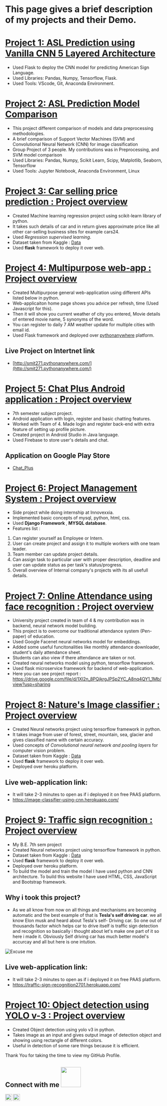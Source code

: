 # This page gives a brief description of my projects and their Demo.

# [Project 1: ASL Prediction using Vanilla CNN 5 Layered Architecture](https://github.com/vimaleshraja/flask_ASL)
- Used Flask to deploy the CNN model for predicting American Sign Language.
- Used Libraries: Pandas, Numpy, Tensorflow, Flask.
- Used Tools: VScode, Git, Anaconda Environment.

# [Project 2: ASL Prediction Model Comparison](https://github.com/vimaleshraja/ASL_Model_Selection)
- This project different comparison of models and data preprocessing methodologies.
- A brief comparison of Support Vector Machines (SVM) and Convolutional Neural Network (CNN) for image classification
- Group Project of 3 people. My contributions was in Preprocessing, and SVM model comparison 
- Used Libraries: Pandas, Numpy, Scikit Learn, Scipy, Matplotlib, Seaborn, Tensorflow
- Used Tools: Jupyter Notebook, Anaconda Environment, Linux

# [Project 3: Car selling price prediction : Project overview](https://github.com/Smit271/Car-selling-price-prediction)
- Created Machine learning regression project using scikit-learn library of python.
- It takes such details of car and in return gives approximate price like all other car-selling business sites for example cars24.
- Used <i>Regression supervised learning</i>.
- Dataset taken from Kaggle : [Data](https://github.com/Smit271/Car-selling-price-prediction/blob/main/data/Car_details_v3.csv)
- Used <b>flask</b> framework to deploy it over web.

# [Project 4: Multipurpose web-app : Project overview](https://github.com/Smit271/Multipurpose-web-app-using-flask)
- Created Multipurpose general web-application using different APIs listed below in python.
- Web-applicaiton home page shows you advice per refresh, time (Used Javascript for this).
- Then it will show you current weather of city you entered, Movie details of entered movie name, 5 synonyms of the word.
- You can register to daily 7 AM weather update for multiple cities with email id.
- Used Flask framework and deployed over [pythonanywhere](https://www.pythonanywhere.com/) platform.
## Live Project on Intertnet link
- [http://smit271.pythonanywhere.com/](http://smit271.pythonanywhere.com/)


# [Project 5: Chat Plus Android application : Project overview](https://github.com/Smit271/Chat_plus)
- 7th semester subject project.
- Android application with login, register and basic chatting features.
- Worked with Team of 4. Made login and register back-end with extra feature of setting up profile picture.
- Created project in Android Studio in Java language.
- Used Firebase to store user's details and chat.
## Application on Google Play Store
- [Chat_Plus](https://play.google.com/store/apps/details?id=com.chatplus.login_register)


# [Project 6: Project Management System : Project overview](https://github.com/Smit271/projects-management-system)
- Side project while doing internship at Innovexxia.
- Implemented basic concepts of mysql, python, html, css.
- Used <b>Django Framework </b>, <b>MYSQL database</b>.
- Features list :
1. Can register yourself as Employee or Intern.
2. User can create project and assign it to multiple workers with one team leader.
3. Team member can update project details.
4. Can assign task to particular user with proper description, deadline and user can update status as per task's status/progress.
5. Overall overview of Internal company's projects with its all usefull details.


# [Project 7: Online Attendance using face recognition : Project overview](https://github.com/Smit271/Online-Attendance-Using_Face-Recognition)
- University project created in team of 4 & my contribution was in backend, neural network model building.
- This project is to overcome our traditional attendance system (Pen-paper) of education.
- Used Google Facenet neural networks model for embeddings.
- Added some useful funcitonalities like monthly attendance downloader, student's daily attendance sheet.
- Students can also view if there attendance are taken or not.
- Created neural networks model using python, tensorflow framework.
- Used flask microservice framework for backend of web-application.
- Here you can see project report : https://drive.google.com/file/d/1Xl2n_8PQjkrgJPSp2YC_A8nq4QY1_1Mb/view?usp=sharing

# [Project 8: Nature's Image classifier : Project overview](https://github.com/Smit271/Image-classifier-using-cnn)
- Created Neural networks project using tensorflow framework in python.
- It takes image from user of forest, street, mountain, sea, glacier and gives classified name with certain accuracy.
- Used concepts of <i>Convolutional neural network and pooling layers</i> for computer vision problem. 
- Dataset taken from Kaggle : [Data](https://www.kaggle.com/puneet6060/intel-image-classification)
- Used <b>flask</b> framework to deploy it over web.
- Deployed over heroku platform.

## Live web-application link:
- It will take 2-3 minutes to open as if i deployed it on free PAAS platform.
- https://image-classifier-using-cnn.herokuapp.com/

# [Project 9: Traffic sign recognition : Project overview](https://github.com/Smit271/Traffic-Sign-Recognition)
- My B.E. 7th sem project 
- Created Neural networks project using tensorflow framework in python.
- Dataset taken from Kaggle : [Data](https://www.kaggle.com/meowmeowmeowmeowmeow/gtsrb-german-traffic-sign)
- Used <b>flask</b> framework to deploy it over web.
- Deployed over heroku platform.
- To build the model and train the model I have used python and CNN architecture. To build this website I have used HTML, CSS, JavaScript and Bootstrap framework.


## Why i took this project?
- As we all know from now on all things and mechanisms are becoming automatic and the best example of that is <b>Tesla's self driving car</b>. we all know Elon musk and heard about Tesla's self- Driving car. So one out of thousands factor which helps car to drive itself is traffic sign detection and recognition so basically i thought about let's make one part of it so here i made it. Obviously Self driving car has much better model's accurcay and all but here is one intution.
<img src = "https://pyimagesearch.com/wp-content/uploads/2019/11/traffic_sign_classification_phases.jpg" alt = "Excuse me">

## Live web-application link:
- It will take 2-3 minutes to open as if i deployed it on free PAAS platform.
- https://traffic-sign-recognition2701.herokuapp.com/

# [Project 10: Object detection using YOLO v-3 : Project overview](https://github.com/Smit271/YOLO-v3)
- Created Object detection using yolo v3 in python.
- Takes image as an input and gives output image of detection object and showing using rectangle of different colors.
- Useful in detection of some rare things because it is efficient.



<div size='26px'> Thank You for taking the time to view my GitHub Profile.
<h2> Connect with me <img src='https://raw.githubusercontent.com/ShahriarShafin/ShahriarShafin/main/Assets/handshake.gif' width="64px"> </h2>
<a href = 'https://www.linkedin.com/in/smitkumar-panchal-44162b1a0'> <img width = '22px' align= 'left' src="https://raw.githubusercontent.com/rahulbanerjee26/githubAboutMeGenerator/main/icons/linked-in-alt.svg"/></a> 
<a href = 'https://www.twitter.com/SmitPanchal271'> <img width = '22px' align= 'center' src="https://raw.githubusercontent.com/rahulbanerjee26/githubAboutMeGenerator/main/icons/twitter.svg"/></a> 
</div>
